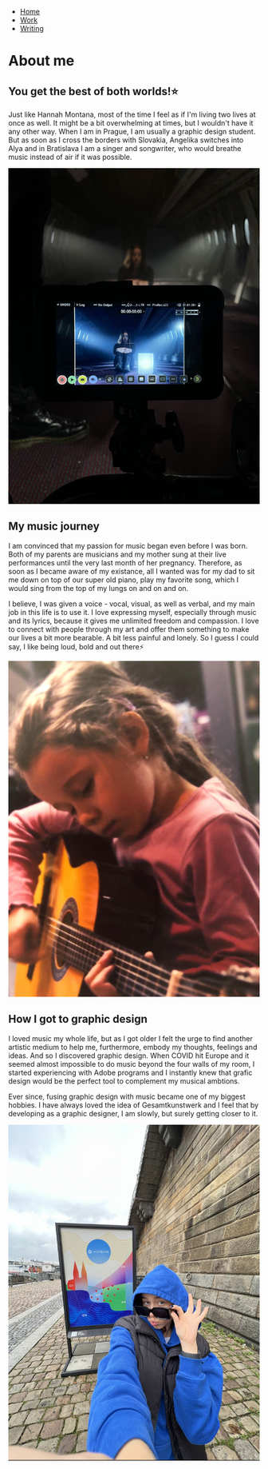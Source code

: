 - [Home](index.md)
- [Work](work/index.md)
- [Writing](writing/index.md)

# About me

## You get the best of both worlds!⭐️

Just like Hannah Montana, most of the time I feel as if I'm living two lives at once as well. It might be a bit overwhelming at times, but I wouldn't have it any other way. When I am in Prague, I am usually a graphic design student. But as soon as I cross the borders with Slovakia, Angelika switches into Alya and in Bratislava I am a singer and songwriter, who would breathe music instead of air if it was possible.

![me-behind-a-camera](images/girl-behind-camera.jpg)

## My music journey

I am convinced that my passion for music began even before I was born. Both of my parents are musicians and my mother sung at their live performances until the very last month of her pregnancy. Therefore, as soon as I became aware of my existance, all I wanted was for my dad to sit me down on top of our super old piano, play my favorite song, which I would sing from the top of my lungs on and on and on.

I believe, I was given a voice - vocal, visual, as well as verbal, and my main job in this life is to use it. I love expressing myself, especially through music and its lyrics, because it gives me unlimited freedom and compassion. I love to connect with people through my art and offer them something to make our lives a bit more bearable. A bit less painful and lonely. So I guess I could say, I like being loud, bold and out there⚡️


![little-me](images/little-girl-guitar.jpg)

## How I got to graphic design

I loved music my whole life, but as I got older I felt the urge to find another artistic medium to help me, furthermore, embody my thoughts, feelings and ideas. And so I discovered graphic design. When COVID hit Europe and it seemed almost impossible to do music beyond the four walls of my room, I started experiencing with Adobe programs and I instantly knew that grafic design would be the perfect tool to complement my musical ambtions. 

Ever since, fusing graphic design with music became one of my biggest hobbies. I have always loved the idea of Gesamtkunstwerk and I feel that by developing as a graphic designer, I am slowly, but surely getting closer to it.

![naplavka](images/naplavka.jpg)

